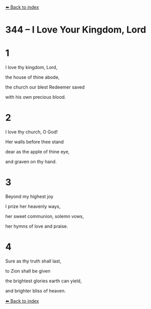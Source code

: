 [⬅️ Back to index](../README.md)

# 344 – I Love Your Kingdom, Lord





# 1

I love thy kingdom, Lord,

the house of thine abode,

the church our blest Redeemer saved

with his own precious blood.



# 2

I love thy church, O God!

Her walls before thee stand

dear as the apple of thine eye,

and graven on thy hand.



# 3

Beyond my highest joy

I prize her heavenly ways,

her sweet communion, solemn vows,

her hymns of love and praise.



# 4

Sure as thy truth shall last,

to Zion shall be given

the brightest glories earth can yield,

and brighter bliss of heaven.

[⬅️ Back to index](../README.md)

